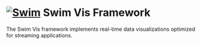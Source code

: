 # [![Swim](https://docs.swimos.org/readme/breach-marlin-blue-wide.svg)](https://www.swimos.org) Swim Vis Framework

The Swim Vis framework implements real-time data visualizations optimized for
streaming applications.

